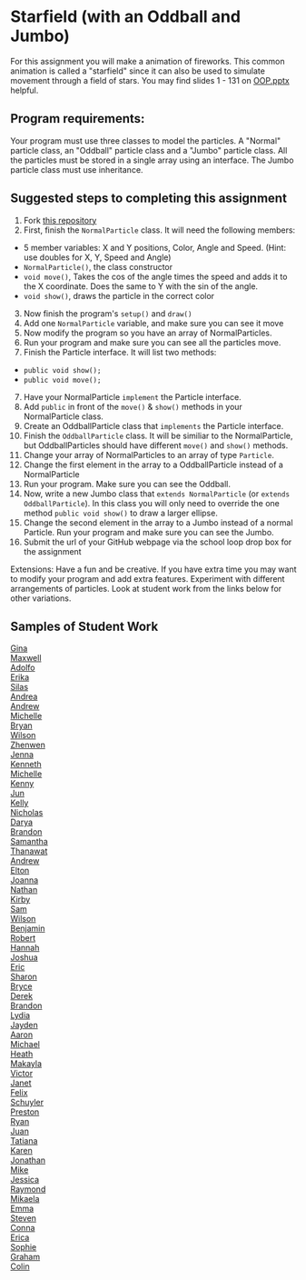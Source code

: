 Starfield (with an Oddball and Jumbo)
=========================
For this assignment you will make a animation of fireworks. This common animation is called a "starfield" since it can also be used to simulate movement through a field of stars. You may find slides 1 - 131 on <a href="https://drive.google.com/open?id=0Bz2ZkT6qWPYTN3NOQkh1eGR4Wmc">OOP.pptx</a> helpful.
 
Program requirements:
---------------------
Your program must use three classes to model the particles. A "Normal" particle class, an "Oddball" particle class and a "Jumbo" particle class. All the particles must be stored in a single array using an interface. The Jumbo particle class must use inheritance.

Suggested steps to completing this assignment
-----------------------------------
1. Fork [this repository](https://github.com/APCSLowell/Starfield)  
2. First, finish the `NormalParticle` class. It will need the following members:
  * 5 member variables: X and Y positions, Color, Angle and Speed. (Hint: use doubles for X, Y, Speed and Angle)
  * `NormalParticle()`, the class constructor
  * `void move()`, Takes the cos of the angle times the speed and adds it to the X coordinate. Does the same to Y with the sin of the angle.
  * `void show()`, draws the particle in the correct color
3. Now finish the program's `setup()` and `draw()`
4. Add one `NormalParticle` variable, and make sure you can see it move
5. Now modify the program so you have an array of NormalParticles.
6. Run your program and make sure you can see all the particles move.
6. Finish the Particle interface. It will list two methods:
  * `public void show();`
  * `public void move();`
7. Have your NormalParticle `implement` the Particle interface.
8. Add `public` in front of the `move()` & `show()` methods in your NormalParticle class.
9. Create an OddballParticle class that `implements` the Particle interface.
10. Finish the `OddballParticle` class. It will be similiar to the NormalParticle, but OddballParticles should have different `move()` and `show()` methods.
11. Change your array of NormalParticles to an array of type `Particle`.
12. Change the first element in the array to a OddballParticle instead of a NormalParticle
13. Run your program. Make sure you can see the Oddball.
13. Now, write a new Jumbo class that `extends NormalParticle` (or `extends OddballParticle`). In this class you will only need to override the one method `public void show()` to draw a larger ellipse. 
14. Change the second element in the array to a Jumbo instead of a normal Particle. Run your program and make sure you can see the Jumbo.
15. Submit the url of your GitHub webpage via the school loop drop box for the assignment   

Extensions: Have a fun and be creative. If you have extra time you may want to modify your program and add extra features. Experiment with different arrangements of particles. Look at student work from the links below for other variations.

Samples of Student Work
-----------------------
[Gina](https://gimontarano.github.io/Starfield/)   
[Maxwell](https://12maxwellho.github.io/Starfield/)   
[Adolfo](https://wolfie765.github.io/Starfield/)   
[Erika](https://ekwkk.github.io/Starfield/)   
[Silas](https://silascs.github.io/Starfield/)   
[Andrea](https://chenandrea29.github.io/Starfield/)   
[Andrew](https://ansue1234.github.io/Starfield/)   
[Michelle](https://michellec1998.github.io/Starfield/)   
[Bryan](https://bzin22.github.io/Starfield/)  
[Wilson](https://wichen3.github.io/Starfield/)   
[Zhenwen](https://1337elitehacker.github.io/Starfield/)   
[Jenna](https://jennaralll.github.io/Starfield/)   
[Kenneth](https://kenpaso.github.io/Starfield/)   
[Michelle](https://miphung.github.io/Starfield/)   
[Kenny](https://kennyyu168.github.io/Starfield/)   
[Jun](https://johyrao.github.io/Starfield/)   
[Kelly](https://kellyruan.github.io/Starfield/)   
[Nicholas](https://niguan.github.io/Starfield/)   
[Darya](https://darya-ver.github.io/Starfield/)   
[Brandon](https://brlou-apcs.github.io/Starfield/)   
[Samantha](https://sammirustia.github.io/Starfield/)   
[Thanawat](https://thiskappaisgrey.github.io/Starfield/index.html)   
[Andrew](https://andrewmai123.github.io/Starfield/)   
[Elton](https://elel123.github.io/Starfield/)   
[Joanna](https://j0annalu.github.io/Starfield/)   
[Nathan](https://nathansng.github.io/Starfield/)   
[Kirby](https://krbyktl.github.io/Starfield/)   
[Sam](https://flukemeister28.github.io/Starfield/)  
[Wilson](https://wilsonh415.github.io/Starfield/)   
[Benjamin](https://benjaminlanir.github.io/Starfield/)   
[Robert](https://rshi159.github.io/Starfield/)   
[Hannah](https://hadecastro.github.io/Starfield/)   
[Joshua](https://joshualchan.github.io/Starfield/)   
[Eric](https://ersun1224.github.io/Starfield/)   
[Sharon](https://shtai.github.io/Starfield/)   
[Bryce](https://brycekeetonazaz.github.io/Starfield/)   
[Derek](https://keredlew.github.io/Starfield/)   
[Brandon](https://brandontom96.github.io/Starfield/)   
[Lydia](https://aqua28.github.io/Starfield/)   
[Jayden](https://jaydenlee1229.github.io/Starfield/)   
[Aaron](https://aahuangithub.github.io/Starfield/)  
[Michael](https://mipsim.github.io/Starfield/)   
[Heath](https://heathexer.github.io/Starfield/)   
[Makayla](https://nathansng.github.io/Starfield/)   
[Victor](https://kingvictor.github.io/Starfield/)  
[Janet](https://birded.github.io/Starfield/)   
[Felix](https://felixzhuk.github.io/Starfield/)   
[Schuyler](https://skschur1.github.io/Starfield/)   
[Preston](https://prestonttt.github.io/Starfield/)   
[Ryan](https://avath.github.io/Starfield/)   
[Juan](https://juan-hernandez7.github.io/Starfield/)   
[Tatiana](https://sonotatiana.github.io/Starfield/)   
[Karen](https://sonokjw.github.io/Starfield/)   
[Jonathan](https://jonathanchu33.github.io/Starfield/)   
[Mike](https://mimonokandilos.github.io/Starfield/)   
[Jessica](https://jtngai.github.io/Starfield/)   
[Raymond](https://ngoraymond.github.io/Starfield/)   
[Mikaela](https://mikamarciales.github.io/Starfield/)   
[Emma](https://emmackenzie.github.io/Starfield/)   
[Steven](https://sjkchang.github.io/Starfield/)  
[Conna](https://connac.github.io/Starfield/)  
[Erica](https://ericamalia.github.io/Starfield/)   
[Sophie](https://sohuang.github.io/Starfield/)   
[Graham](https://grahamkeeton.github.io/Starfield/)   
[Colin](https://licolin4.github.io/Starfield/)   
